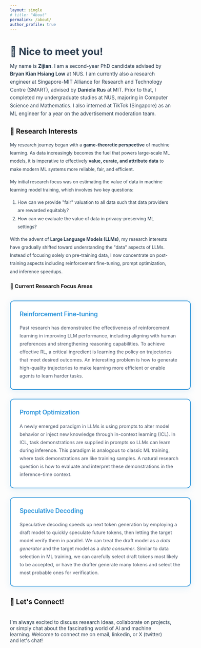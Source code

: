 ```yaml
---
layout: single
# title: "About"
permalink: /about/
author_profile: true
---
```


<div style="text-align: left; margin-bottom: 2em;">
  <h2 style="color: #2c3e50; font-size: 2.2em; margin-bottom: 0.5em;">👋 Nice to meet you!</h2>
  <p style="font-size: 1.1em; color: #2c3e50; line-height: 1.6;">
    My name is <strong>Zijian</strong>. I am a second-year PhD candidate advised by <strong>Bryan Kian Hsiang Low</strong> at NUS. 
    I am currently also a research engineer at Singapore-MIT Alliance for Research and Technology Centre (SMART), 
    advised by <strong>Daniela Rus</strong> at MIT. Prior to that, I completed my undergraduate studies at NUS, majoring in Computer Science and Mathematics. I also interned at TikTok (Singapore) as an ML engineer for a year on the advertisement moderation team.
  </p>
</div>

## 🔬 Research Interests

<div style="color: #2c3e50; line-height: 1.8; margin: 1em 0;">

My research journey began with a <strong>game-theoretic perspective</strong> of machine learning. As data increasingly becomes the fuel that powers large-scale ML models, it is imperative to effectively <strong>value, curate, and attribute data</strong> to make modern ML systems more reliable, fair, and efficient.

My initial research focus was on estimating the value of data in machine learning model training, which involves two key questions:
1. How can we provide "fair" valuation to all data such that data providers are rewarded equitably?
2. How can we evaluate the value of data in privacy-preserving ML settings?

With the advent of <strong>Large Language Models (LLMs)</strong>, my research interests have gradually shifted toward understanding the "data" aspects of LLMs. Instead of focusing solely on pre-training data, I now concentrate on post-training aspects including reinforcement fine-tuning, prompt optimization, and inference speedups.

</div>

### 🎯 Current Research Focus Areas

<div style="display: flex; flex-direction: column; gap: 2em; margin: 2.5em 0;">

<div style="
  background: #fff;
  padding: 2em;
  border-radius: 12px;
  box-shadow: 0 4px 20px rgba(52, 152, 219, 0.15);
  border: 2px solid #3498db;
  transition: all 0.3s cubic-bezier(0.4, 0, 0.2, 1);
  width: 100%;
  max-width: none;
">
  <h4 style="
    color: #3498db;
    margin: 0 0 1em 0;
    font-size: 1.4em;
    font-weight: 600;
    letter-spacing: -0.02em;
  ">Reinforcement Fine-tuning</h4>
  <p style="
    line-height: 1.7;
    color: #4a5568;
    margin: 0;
    font-size: 1.05em;
    font-weight: 400;
  ">
    Past research has demonstrated the effectiveness of reinforcement learning in improving LLM performance, including aligning with human preferences and strengthening reasoning capabilities. To achieve effective RL, a critical ingredient is learning the policy on trajectories that meet desired outcomes. An interesting problem is how to generate high-quality trajectories to make learning more efficient or enable agents to learn harder tasks.
  </p>
</div>

<div style="
  background: #fff;
  padding: 2em;
  border-radius: 12px;
  box-shadow: 0 4px 20px rgba(52, 152, 219, 0.15);
  border: 2px solid #3498db;
  transition: all 0.3s cubic-bezier(0.4, 0, 0.2, 1);
  width: 100%;
  max-width: none;
">
  <h4 style="
    color: #3498db;
    margin: 0 0 1em 0;
    font-size: 1.4em;
    font-weight: 600;
    letter-spacing: -0.02em;
  ">Prompt Optimization</h4>
  <p style="
    line-height: 1.7;
    color: #4a5568;
    margin: 0;
    font-size: 1.05em;
    font-weight: 400;
  ">
    A newly emerged paradigm in LLMs is using prompts to alter model behavior or inject new knowledge through in-context learning (ICL). In ICL, task demonstrations are supplied in prompts so LLMs can learn during inference. This paradigm is analogous to classic ML training, where task demonstrations are like training samples. A natural research question is how to evaluate and interpret these demonstrations in the inference-time context.
  </p>
</div>

<div style="
  background: #fff;
  padding: 2em;
  border-radius: 12px;
  box-shadow: 0 4px 20px rgba(52, 152, 219, 0.15);
  border: 2px solid #3498db;
  transition: all 0.3s cubic-bezier(0.4, 0, 0.2, 1);
  width: 100%;
  max-width: none;
">
  <h4 style="
    color: #3498db;
    margin: 0 0 1em 0;
    font-size: 1.4em;
    font-weight: 600;
    letter-spacing: -0.02em;
  ">Speculative Decoding</h4>
  <p style="
    line-height: 1.7;
    color: #4a5568;
    margin: 0;
    font-size: 1.05em;
    font-weight: 400;
  ">
    Speculative decoding speeds up next token generation by employing a draft model to quickly speculate future tokens, then letting the target model verify them in parallel. We can treat the draft model as a <em>data generator</em> and the target model as a <em>data consumer</em>. Similar to data selection in ML training, we can carefully select draft tokens most likely to be accepted, or have the drafter generate many tokens and select the most probable ones for verification.
  </p>
</div>

</div>

## 🌟 Let's Connect!

<div style="text-align: left; margin-top: 3em;">
  <p style="color: #2c3e50; font-size: 1.1em; margin: 0;">
    I'm always excited to discuss research ideas, collaborate on projects, or simply chat about the fascinating world of AI and machine learning. Welcome to connect me on email, linkedin, or X (twitter) and let's chat!
  </p>
</div>
